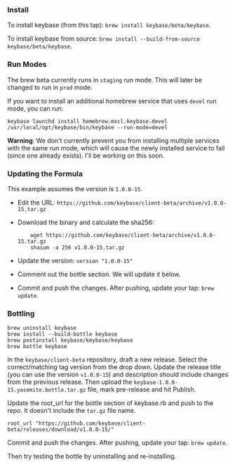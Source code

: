 
### Install

To install keybase (from this tap): `brew install keybase/beta/keybase`.

To install keybase from source: `brew install --build-from-source keybase/beta/keybase`.

### Run Modes

The brew beta currently runs in `staging` run mode. This will later be changed to run in `prod` mode.

If you want to install an additional homebrew service that uses `devel` run mode, you can run:

`keybase launchd install homebrew.mxcl.keybase.devel /usr/local/opt/keybase/bin/keybase --run-mode=devel`

**Warning**: We don't currently prevent you from installing multiple services with the same run mode, which will cause the newly installed service to fail (since one already exists). I'll be working on this soon.

### Updating the Formula

This example assumes the version is `1.0.0-15`.

- Edit the URL: `https://github.com/keybase/client-beta/archive/v1.0.0-15.tar.gz`
- Download the binary and calculate the sha256:

          wget https://github.com/keybase/client-beta/archive/v1.0.0-15.tar.gz
          shasum -a 256 v1.0.0-15.tar.gz

- Update the version: `version "1.0.0-15"`
- Comment out the bottle section. We will update it below.
- Commit and push the changes. After pushing, update your tap: `brew update`.

### Bottling

    brew uninstall keybase    
    brew install --build-bottle keybase
    brew postinstall keybase/keybase/keybase
    brew bottle keybase

In the `keybase/client-beta` repository, draft a new release. Select the correct/matching tag version from the drop down.
Update the release title (you can use the version `v1.0.0-15`) and description should include changes from the previous release. Then upload the `keybase-1.0.0-15.yosemite.bottle.tar.gz` file, mark pre-release and hit Publish.

Update the root_url for the bottle section of keybase.rb and push to the repo. It doesn't include the `tar.gz` file name.

    root_url "https://github.com/keybase/client-beta/releases/download/v1.0.0-15/"

Commit and push the changes. After pushing, update your tap: `brew update`.

Then try testing the bottle by uninstalling and re-installing.
